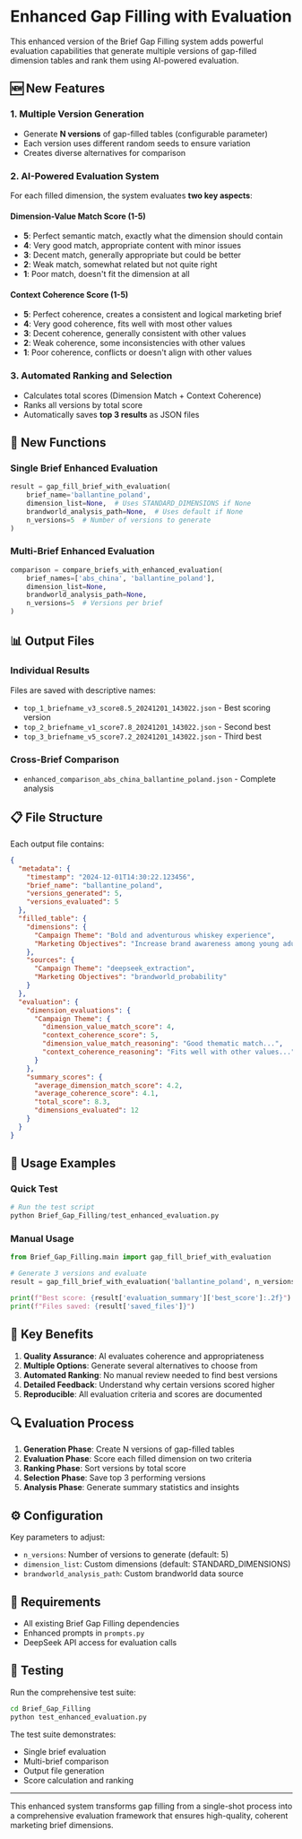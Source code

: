 # Enhanced Gap Filling with Evaluation

This enhanced version of the Brief Gap Filling system adds powerful evaluation capabilities that generate multiple versions of gap-filled dimension tables and rank them using AI-powered evaluation.

## 🆕 New Features

### 1. Multiple Version Generation
- Generate **N versions** of gap-filled tables (configurable parameter)
- Each version uses different random seeds to ensure variation
- Creates diverse alternatives for comparison

### 2. AI-Powered Evaluation System
For each filled dimension, the system evaluates **two key aspects**:

#### Dimension-Value Match Score (1-5)
- **5**: Perfect semantic match, exactly what the dimension should contain
- **4**: Very good match, appropriate content with minor issues  
- **3**: Decent match, generally appropriate but could be better
- **2**: Weak match, somewhat related but not quite right
- **1**: Poor match, doesn't fit the dimension at all

#### Context Coherence Score (1-5)
- **5**: Perfect coherence, creates a consistent and logical marketing brief
- **4**: Very good coherence, fits well with most other values
- **3**: Decent coherence, generally consistent with other values
- **2**: Weak coherence, some inconsistencies with other values
- **1**: Poor coherence, conflicts or doesn't align with other values

### 3. Automated Ranking and Selection
- Calculates total scores (Dimension Match + Context Coherence)
- Ranks all versions by total score
- Automatically saves **top 3 results** as JSON files

## 🚀 New Functions

### Single Brief Enhanced Evaluation
```python
result = gap_fill_brief_with_evaluation(
    brief_name='ballantine_poland',
    dimension_list=None,  # Uses STANDARD_DIMENSIONS if None
    brandworld_analysis_path=None,  # Uses default if None
    n_versions=5  # Number of versions to generate
)
```

### Multi-Brief Enhanced Evaluation
```python
comparison = compare_briefs_with_enhanced_evaluation(
    brief_names=['abs_china', 'ballantine_poland'],
    dimension_list=None,
    brandworld_analysis_path=None,
    n_versions=5  # Versions per brief
)
```

## 📊 Output Files

### Individual Results
Files are saved with descriptive names:
- `top_1_briefname_v3_score8.5_20241201_143022.json` - Best scoring version
- `top_2_briefname_v1_score7.8_20241201_143022.json` - Second best
- `top_3_briefname_v5_score7.2_20241201_143022.json` - Third best

### Cross-Brief Comparison
- `enhanced_comparison_abs_china_ballantine_poland.json` - Complete analysis

## 📋 File Structure

Each output file contains:

```json
{
  "metadata": {
    "timestamp": "2024-12-01T14:30:22.123456",
    "brief_name": "ballantine_poland",
    "versions_generated": 5,
    "versions_evaluated": 5
  },
  "filled_table": {
    "dimensions": {
      "Campaign Theme": "Bold and adventurous whiskey experience",
      "Marketing Objectives": "Increase brand awareness among young adults"
    },
    "sources": {
      "Campaign Theme": "deepseek_extraction",
      "Marketing Objectives": "brandworld_probability"
    }
  },
  "evaluation": {
    "dimension_evaluations": {
      "Campaign Theme": {
        "dimension_value_match_score": 4,
        "context_coherence_score": 5,
        "dimension_value_match_reasoning": "Good thematic match...",
        "context_coherence_reasoning": "Fits well with other values..."
      }
    },
    "summary_scores": {
      "average_dimension_match_score": 4.2,
      "average_coherence_score": 4.1,
      "total_score": 8.3,
      "dimensions_evaluated": 12
    }
  }
}
```

## 🔧 Usage Examples

### Quick Test
```python
# Run the test script
python Brief_Gap_Filling/test_enhanced_evaluation.py
```

### Manual Usage
```python
from Brief_Gap_Filling.main import gap_fill_brief_with_evaluation

# Generate 3 versions and evaluate
result = gap_fill_brief_with_evaluation('ballantine_poland', n_versions=3)

print(f"Best score: {result['evaluation_summary']['best_score']:.2f}")
print(f"Files saved: {result['saved_files']}")
```

## 🎯 Key Benefits

1. **Quality Assurance**: AI evaluates coherence and appropriateness
2. **Multiple Options**: Generate several alternatives to choose from
3. **Automated Ranking**: No manual review needed to find best versions
4. **Detailed Feedback**: Understand why certain versions scored higher
5. **Reproducible**: All evaluation criteria and scores are documented

## 🔍 Evaluation Process

1. **Generation Phase**: Create N versions of gap-filled tables
2. **Evaluation Phase**: Score each filled dimension on two criteria  
3. **Ranking Phase**: Sort versions by total score
4. **Selection Phase**: Save top 3 performing versions
5. **Analysis Phase**: Generate summary statistics and insights

## ⚙️ Configuration

Key parameters to adjust:
- `n_versions`: Number of versions to generate (default: 5)
- `dimension_list`: Custom dimensions (default: STANDARD_DIMENSIONS)
- `brandworld_analysis_path`: Custom brandworld data source

## 🚨 Requirements

- All existing Brief Gap Filling dependencies
- Enhanced prompts in `prompts.py`
- DeepSeek API access for evaluation calls

## 🧪 Testing

Run the comprehensive test suite:
```bash
cd Brief_Gap_Filling
python test_enhanced_evaluation.py
```

The test suite demonstrates:
- Single brief evaluation
- Multi-brief comparison
- Output file generation
- Score calculation and ranking

---

This enhanced system transforms gap filling from a single-shot process into a comprehensive evaluation framework that ensures high-quality, coherent marketing brief dimensions. 
